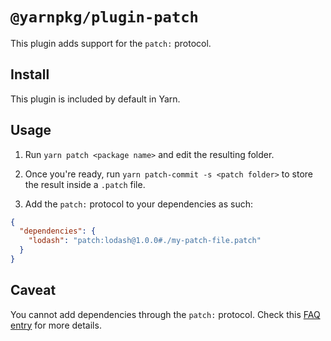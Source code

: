 # `@yarnpkg/plugin-patch`

This plugin adds support for the `patch:` protocol.

## Install

This plugin is included by default in Yarn.

## Usage

1. Run `yarn patch <package name>` and edit the resulting folder.

2. Once you're ready, run `yarn patch-commit -s <patch folder>` to store the result inside a `.patch` file.

3. Add the `patch:` protocol to your dependencies as such:

```json
{
  "dependencies": {
    "lodash": "patch:lodash@1.0.0#./my-patch-file.patch"
  }
}
```

## Caveat

You cannot add dependencies through the `patch:` protocol. Check this [FAQ entry](https://yarnpkg.com/features/protocols#why-cant-i-add-dependencies-through-the-patch-protocol) for more details.
